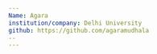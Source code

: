 ```yaml
---
Name: Agara
institution/company: Delhi University
github: https://github.com/agaramudhala
--
---
```

